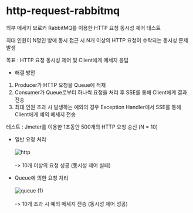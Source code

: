 # http-request-rabbitmq

외부 메세지 브로커 RabbitMQ를 이용한 HTTP 요청 동시성 제어 테스트

최대 인원이 N명인 방에 동시 접근 시 N개 이상의 HTTP 요청이 수락되는 동시성 문제 발생

목표 : HTTP 요청 동시성 제어 및 Client에게 메세지 응답 

- 해결 방안
1. Producer가 HTTP 요청을 Queue에 적재
2. Consumer가 Queue로부터 하나씩 요청을 처리 후 SSE를 통해 Client에게 결과 전송
3. 최대 인원 초과 시 발생하는 예외의 경우 Exception Handler에서 SSE를 통해 Client에게 예외 메세지 전송

테스트 : Jmeter를 이용한 1초동안 500개의 HTTP 요청 송신 (N = 10)

- 일반 요청 처리
   <br><br>![http](https://github.com/seongwop/HTTPRequest-RabbitMQ/assets/93995037/ee454903-c205-430d-a559-e1404d848b3d)<br><br>
-> 10개 이상의 요청 성공 (동시성 제어 실패)

- Queue에 의한 요청 처리
  <br><br>![queue (1)](https://github.com/seongwop/HTTPRequest-RabbitMQ/assets/93995037/a6ebcb26-bee0-4581-bc0e-9457884ffd37)<br><br>
-> 10개 초과 시 예외 메세지 전송 (동시성 제어 성공)
  
